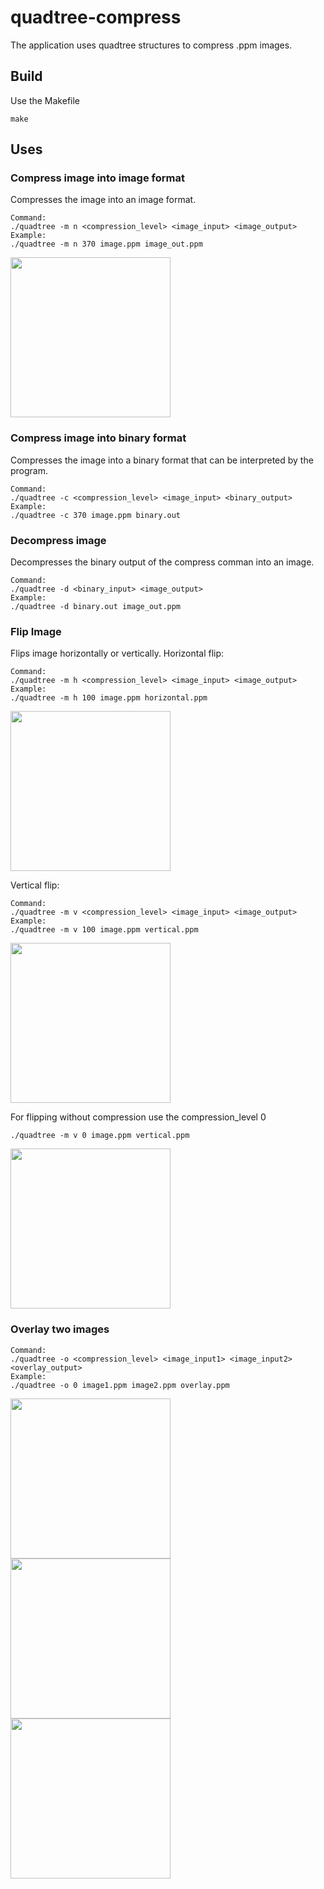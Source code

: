 # quadtree-compress
The application uses quadtree structures to compress .ppm images.

## Build
Use the Makefile
~~~
make
~~~
##  Uses 
### Compress image into image format
Compresses the image into an image format.
~~~
Command:
./quadtree -m n <compression_level> <image_input> <image_output>
Example:
./quadtree -m n 370 image.ppm image_out.ppm
~~~
<img src=https://i.imgur.com/ualZIbc.png width="256" height="256"/>

### Compress image into binary format
Compresses the image into a binary format that can be interpreted by the program.
~~~
Command:
./quadtree -c <compression_level> <image_input> <binary_output>
Example:
./quadtree -c 370 image.ppm binary.out
~~~
### Decompress image
Decompresses the binary output of the compress comman into an image.
~~~
Command:
./quadtree -d <binary_input> <image_output>
Example:
./quadtree -d binary.out image_out.ppm
~~~
### Flip Image
Flips image horizontally or vertically.
Horizontal flip:
~~~
Command:
./quadtree -m h <compression_level> <image_input> <image_output>
Example:
./quadtree -m h 100 image.ppm horizontal.ppm
~~~
<img src=https://i.imgur.com/cBrSKnK.png width="256" height="256"/>

Vertical flip:
~~~
Command:
./quadtree -m v <compression_level> <image_input> <image_output>
Example:
./quadtree -m v 100 image.ppm vertical.ppm
~~~
<img src=https://i.imgur.com/zd3jOXf.png width="256" height="256"/>

For flipping without compression use the compression_level 0
~~~
./quadtree -m v 0 image.ppm vertical.ppm
~~~
<img src=https://i.imgur.com/isJsLUW.png width="256" height="256"/>

### Overlay two images
~~~
Command:
./quadtree -o <compression_level> <image_input1> <image_input2> <overlay_output>
Example:
./quadtree -o 0 image1.ppm image2.ppm overlay.ppm
~~~
<img src=https://i.imgur.com/WQcut5b.jpg width="256" height="256"/> <img src=https://i.imgur.com/J4llid0.png width="256" height="256"/> <img src=https://i.imgur.com/3qdYckA.png width="256" height="256"/>

